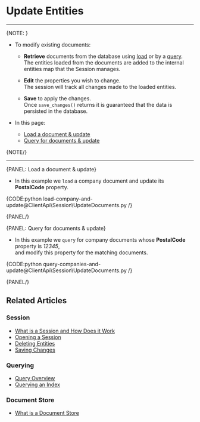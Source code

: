 # Update Entities
---

{NOTE: }

* To modify existing documents:

    * **Retrieve** documents from the database using [load](../../client-api/session/loading-entities#load) or by a [query](../../client-api/session/querying/how-to-query#session.query).  
      The entities loaded from the documents are added to the internal entities map that the Session manages.
  
    * **Edit** the properties you wish to change.  
      The session will track all changes made to the loaded entities.

    * **Save** to apply the changes.  
      Once `save_changes()` returns it is guaranteed that the data is persisted in the database.
      


* In this page:
    * [Load a document & update](../../client-api/session/updating-entities#load-a-document-&-update)
    * [Query for documents & update](../../client-api/session/updating-entities#query-for-documents-&-update)
    
{NOTE/}

---

{PANEL: Load a document & update}

* In this example we `load` a company document and update its **PostalCode** property.  

{CODE:python load-company-and-update@ClientApi\Session\UpdateDocuments.py /}

{PANEL/}

{PANEL: Query for documents & update}

* In this example we `query` for company documents whose **PostalCode** property is _12345_,  
  and modify this property for the matching documents.  

{CODE:python query-companies-and-update@ClientApi\Session\UpdateDocuments.py /}

{PANEL/}

## Related Articles

### Session

- [What is a Session and How Does it Work](../../client-api/session/what-is-a-session-and-how-does-it-work) 
- [Opening a Session](../../client-api/session/opening-a-session)
- [Deleting Entities](../../client-api/session/deleting-entities)
- [Saving Changes](../../client-api/session/saving-changes)

### Querying

- [Query Overview](../../client-api/session/querying/how-to-query)
- [Querying an Index](../../indexes/querying/query-index)

### Document Store

- [What is a Document Store](../../client-api/what-is-a-document-store)
